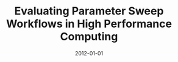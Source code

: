 ---
title: 'Evaluating Parameter Sweep Workflows in High Performance Computing'
collection: publications
permalink: /publication/2012-sweet
excerpt: ''
date: 2012-01-01
venue: 'Proceedings of the 1st International Workshop on Scalable Workflow Enactment Engines and Technologies (<b>SWEET</b>), article 2'
paperurl: ''
authors: 'F. Chirigati, V. Souza, E. Ogasawara, D. Oliveira, J. Dias, F. Porto, P. Valduriez, and M. Mattoso'
paper: 'http://dl.acm.org/authorize?N00686'
presentation: '../files/presentations/chirigati-sweet2012.pdf'
---